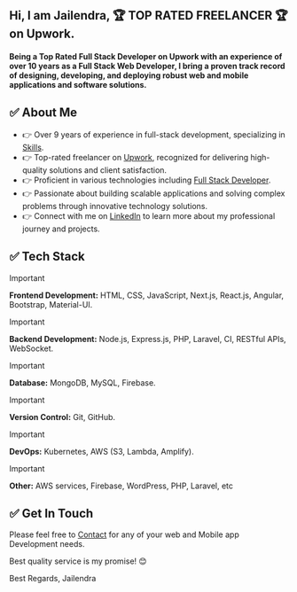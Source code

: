 ## Hi, I am Jailendra, 🏆 TOP RATED FREELANCER 🏆 on Upwork.

#### Being a Top Rated Full Stack Developer on Upwork with an experience of over 10 years as a Full Stack Web Developer, I bring a proven track record of designing, developing, and deploying robust web and mobile applications and software solutions.

## ✅ About Me

- 👉 Over 9 years of experience in full-stack development, specializing in [Skills](https://www.upwork.com/freelancers/premiumcoder).
- 👉 Top-rated freelancer on [Upwork](https://www.upwork.com/freelancers/premiumcoder), recognized for delivering high-quality solutions and client satisfaction.
- 👉 Proficient in various technologies including [Full Stack Developer](https://www.upwork.com/freelancers/premiumcoder).
- 👉 Passionate about building scalable applications and solving complex problems through innovative technology solutions.
- 👉 Connect with me on [LinkedIn](https://www.linkedin.com/in/jailendra-rajawat) to learn more about my professional journey and projects.

## ✅ Tech Stack

> [!IMPORTANT]
> **Frontend Development:** HTML, CSS, JavaScript, Next.js, React.js, Angular, Bootstrap, Material-UI.

> [!IMPORTANT]
> **Backend Development:** Node.js, Express.js, PHP, Laravel, CI, RESTful APIs, WebSocket.

>[!IMPORTANT]
> **Database:** MongoDB, MySQL, Firebase.

>[!IMPORTANT]
> **Version Control:** Git, GitHub.

>[!IMPORTANT]
> **DevOps:** Kubernetes, AWS (S3, Lambda, Amplify).

>[!IMPORTANT]
> **Other:** AWS services, Firebase, WordPress, PHP, Laravel, etc

## ✅ Get In Touch

  Please feel free to [Contact](https://www.linkedin.com/in/jailendra-rajawat) for any of your web and Mobile app Development needs.

  Best quality service is my promise! 😊

  Best Regards,
  Jailendra
